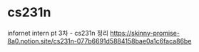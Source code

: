# cs231n
infornet intern pt 3차 - cs231n 정리
https://skinny-promise-8a0.notion.site/cs231n-077b6691d5884158bae0a1c6faca86be
